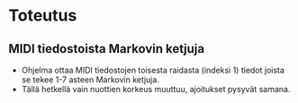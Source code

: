 # Toteutus

## MIDI tiedostoista Markovin ketjuja
- Ohjelma ottaa MIDI tiedostojen toisesta raidasta (indeksi 1) tiedot joista se tekee 1-7 asteen Markovin ketjuja.
- Tällä hetkellä vain nuottien korkeus muuttuu, ajoitukset pysyvät samana.